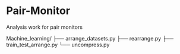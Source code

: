 # Pair-Monitor
Analysis work for pair monitors

Machine_learning/
├── arrange_datasets.py
├── rearrange.py
├── train_test_arrange.py
└── uncompress.py
